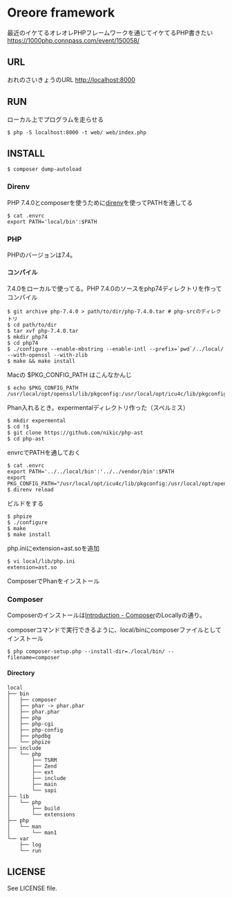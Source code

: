 # Oreore framework

最近のイケてるオレオレPHPフレームワークを通じてイケてるPHP書きたい <https://1000php.connpass.com/event/150058/>

## URL

おれのさいきょうのURL [http://localhost:8000](https://oreore-tekimen.herokuapp.com)

## RUN

ローカル上でプログラムを走らせる

    $ php -S localhost:8000 -t web/ web/index.php

## INSTALL

    $ composer dump-autoload

### Direnv

PHP 7.4.0とcomposerを使うために[direnv](https://direnv.net/)を使ってPATHを通してる

    $ cat .envrc
    export PATH='local/bin':$PATH

### PHP

PHPのバージョンは7.4。

#### コンパイル

7.4.0をローカルで使ってる。PHP 7.4.0のソースをphp74ディレクトリを作ってコンパイル

    $ git archive php-7.4.0 > path/to/dir/php-7.4.0.tar # php-srcのディレクトリ
    $ cd path/to/dir
    $ tar xvf php-7.4.0.tar
    $ mkdir php74
    $ cd php74
    $ ./configure --enable-mbstring --enable-intl --prefix=`pwd`/../local/ --with-openssl --with-zlib
    $ make && make install

Macの $PKG\_CONFIG\_PATH はこんなかんじ

    $ echo $PKG_CONFIG_PATH
    /usr/local/opt/openssl/lib/pkgconfig:/usr/local/opt/icu4c/lib/pkgconfig/

Phan入れるとき。expermentalディレクトリ作った（スペルミス）


    $ mkdir expermental
    $ cd !$
    $ git clone https://github.com/nikic/php-ast
    $ cd php-ast

envrcでPATHを通しておく

    $ cat .envrc
    export PATH='../../local/bin':'../../vendor/bin':$PATH
    export PKG_CONFIG_PATH="/usr/local/opt/icu4c/lib/pkgconfig:/usr/local/opt/openssl/lib/pkgconfig"
    $ direnv reload

ビルドをする

    $ phpize
    $ ./configure
    $ make
    $ make install

php.iniにextension=ast.soを追加

    $ vi local/lib/php.ini
    extension=ast.so

ComposerでPhanをインストール

### Composer

Composerのインストールは[Introduction - Composer](https://getcomposer.org/doc/00-intro.md#locally)のLocallyの通り。

composerコマンドで実行できるように、local/binにcomposerファイルとしてインストール

    $ php composer-setup.php --install-dir=./local/bin/ --filename=composer

#### Directory

    local
    ├── bin
    │   ├── composer
    │   ├── phar -> phar.phar
    │   ├── phar.phar
    │   ├── php
    │   ├── php-cgi
    │   ├── php-config
    │   ├── phpdbg
    │   └── phpize
    ├── include
    │   └── php
    │       ├── TSRM
    │       ├── Zend
    │       ├── ext
    │       ├── include
    │       ├── main
    │       └── sapi
    ├── lib
    │   └── php
    │       ├── build
    │       └── extensions
    ├── php
    │   └── man
    │       └── man1
    └── var
        ├── log
        └── run

## LICENSE

See LICENSE file.


